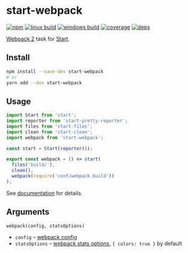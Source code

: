 # start-webpack

[![npm](https://img.shields.io/npm/v/start-webpack.svg?style=flat-square)](https://www.npmjs.com/package/start-webpack)
[![linux build](https://img.shields.io/travis/start-runner/webpack/master.svg?label=linux&style=flat-square)](https://travis-ci.org/start-runner/webpack)
[![windows build](https://img.shields.io/appveyor/ci/start-runner/webpack/master.svg?label=windows&style=flat-square)](https://ci.appveyor.com/project/start-runner/webpack)
[![coverage](https://img.shields.io/codecov/c/github/start-runner/webpack/master.svg?style=flat-square)](https://codecov.io/github/start-runner/webpack)
[![deps](https://img.shields.io/gemnasium/start-runner/webpack.svg?style=flat-square)](https://gemnasium.com/start-runner/webpack)

[Webpack 2](https://webpack.js.org/) task for [Start](https://github.com/start-runner/start).

## Install

```sh
npm install --save-dev start-webpack
# or
yarn add --dev start-webpack
```

## Usage

```js
import Start from 'start';
import reporter from 'start-pretty-reporter';
import files from 'start-files';
import clean from 'start-clean';
import webpack from 'start-webpack';

const start = Start(reporter());

export const webpack = () => start(
  files('build/'),
  clean(),
  webpack(require('conf/webpack.build'))
);
```

See [documentation](https://github.com/start-runner/start#readme) for details.

## Arguments

`webpack(config, statsOptions)`

* `config` – [webpack config](https://webpack.js.org/configuration/)
* `statsOptions` – [webpack stats options](https://webpack.js.org/configuration/stats/), `{ colors: true }` by default
